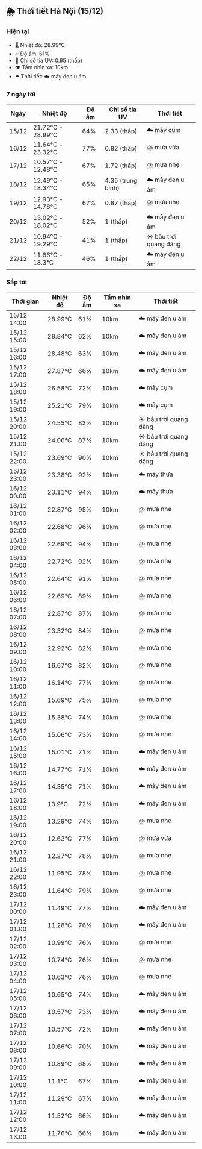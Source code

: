 ## 🌦️ Thời tiết Hà Nội (15/12)

### Hiện tại

- 🌡️ Nhiệt độ: 28.99℃
- 💦 Độ ẩm: 61%
- 🌟 Chỉ số tia UV: 0.95 (thấp)
- 👁️ Tầm nhìn xa: 10km
- ☂️ Thời tiết: ☁️ mây đen u ám

### 7 ngày tới

| Ngày | Nhiệt độ | Độ ẩm | Chỉ số tia UV | Thời tiết |
| --- | --- | --- | --- | --- |
| 15/12 | 21.72℃ - 28.99℃ | 64% | 2.33 (thấp) | ☁️ mây cụm |
| 16/12 | 11.64℃ - 23.32℃ | 77% | 0.82 (thấp) | ⛈️ mưa vừa |
| 17/12 | 10.57℃ - 12.48℃ | 67% | 1.72 (thấp) | ⛈️ mưa nhẹ |
| 18/12 | 12.49℃ - 18.34℃ | 65% | 4.35 (trung bình) | ☁️ mây đen u ám |
| 19/12 | 12.93℃ - 14.78℃ | 67% | 0.87 (thấp) | ⛈️ mưa nhẹ |
| 20/12 | 13.02℃ - 18.02℃ | 52% | 1 (thấp) | ☁️ mây đen u ám |
| 21/12 | 10.94℃ - 19.29℃ | 41% | 1 (thấp) | ☀️ bầu trời quang đãng |
| 22/12 | 11.86℃ - 18.3℃ | 46% | 1 (thấp) | ☁️ mây đen u ám |

### Sắp tới

| Thời gian | Nhiệt độ | Độ ẩm | Tầm nhìn xa | Thời tiết |
| --- | --- | --- | --- | --- |
| 15/12 14:00 | 28.99℃ | 61% | 10km | ☁️ mây đen u ám |
| 15/12 15:00 | 28.84℃ | 62% | 10km | ☁️ mây đen u ám |
| 15/12 16:00 | 28.48℃ | 63% | 10km | ☁️ mây đen u ám |
| 15/12 17:00 | 27.87℃ | 66% | 10km | ☁️ mây đen u ám |
| 15/12 18:00 | 26.58℃ | 72% | 10km | ☁️ mây cụm |
| 15/12 19:00 | 25.21℃ | 79% | 10km | ☁️ mây cụm |
| 15/12 20:00 | 24.55℃ | 83% | 10km | ☀️ bầu trời quang đãng |
| 15/12 21:00 | 24.06℃ | 87% | 10km | ☀️ bầu trời quang đãng |
| 15/12 22:00 | 23.69℃ | 90% | 10km | ☀️ bầu trời quang đãng |
| 15/12 23:00 | 23.38℃ | 92% | 10km | ☁️ mây thưa |
| 16/12 00:00 | 23.11℃ | 94% | 10km | ☁️ mây thưa |
| 16/12 01:00 | 22.87℃ | 95% | 10km | ⛈️ mưa nhẹ |
| 16/12 02:00 | 22.68℃ | 96% | 10km | ⛈️ mưa nhẹ |
| 16/12 03:00 | 22.69℃ | 94% | 10km | ⛈️ mưa nhẹ |
| 16/12 04:00 | 22.72℃ | 92% | 10km | ⛈️ mưa nhẹ |
| 16/12 05:00 | 22.64℃ | 91% | 10km | ⛈️ mưa nhẹ |
| 16/12 06:00 | 22.69℃ | 89% | 10km | ⛈️ mưa nhẹ |
| 16/12 07:00 | 22.87℃ | 87% | 10km | ⛈️ mưa nhẹ |
| 16/12 08:00 | 23.32℃ | 84% | 10km | ⛈️ mưa nhẹ |
| 16/12 09:00 | 22.92℃ | 82% | 10km | ⛈️ mưa nhẹ |
| 16/12 10:00 | 16.67℃ | 82% | 10km | ⛈️ mưa nhẹ |
| 16/12 11:00 | 16.14℃ | 77% | 10km | ⛈️ mưa nhẹ |
| 16/12 12:00 | 15.69℃ | 75% | 10km | ⛈️ mưa nhẹ |
| 16/12 13:00 | 15.38℃ | 74% | 10km | ⛈️ mưa nhẹ |
| 16/12 14:00 | 15.06℃ | 73% | 10km | ⛈️ mưa nhẹ |
| 16/12 15:00 | 15.01℃ | 71% | 10km | ☁️ mây đen u ám |
| 16/12 16:00 | 14.77℃ | 71% | 10km | ☁️ mây đen u ám |
| 16/12 17:00 | 14.35℃ | 71% | 10km | ☁️ mây đen u ám |
| 16/12 18:00 | 13.9℃ | 72% | 10km | ☁️ mây đen u ám |
| 16/12 19:00 | 13.29℃ | 74% | 10km | ⛈️ mưa nhẹ |
| 16/12 20:00 | 12.63℃ | 77% | 10km | ⛈️ mưa vừa |
| 16/12 21:00 | 12.27℃ | 78% | 10km | ⛈️ mưa nhẹ |
| 16/12 22:00 | 11.95℃ | 78% | 10km | ⛈️ mưa nhẹ |
| 16/12 23:00 | 11.64℃ | 79% | 10km | ⛈️ mưa nhẹ |
| 17/12 00:00 | 11.49℃ | 77% | 10km | ☁️ mây đen u ám |
| 17/12 01:00 | 11.28℃ | 76% | 10km | ☁️ mây đen u ám |
| 17/12 02:00 | 10.99℃ | 76% | 10km | ⛈️ mưa nhẹ |
| 17/12 03:00 | 10.74℃ | 76% | 10km | ⛈️ mưa nhẹ |
| 17/12 04:00 | 10.63℃ | 76% | 10km | ⛈️ mưa nhẹ |
| 17/12 05:00 | 10.65℃ | 74% | 10km | ☁️ mây đen u ám |
| 17/12 06:00 | 10.57℃ | 73% | 10km | ☁️ mây đen u ám |
| 17/12 07:00 | 10.57℃ | 72% | 10km | ☁️ mây đen u ám |
| 17/12 08:00 | 10.66℃ | 70% | 10km | ☁️ mây đen u ám |
| 17/12 09:00 | 10.89℃ | 68% | 10km | ☁️ mây đen u ám |
| 17/12 10:00 | 11.1℃ | 67% | 10km | ☁️ mây đen u ám |
| 17/12 11:00 | 11.29℃ | 67% | 10km | ☁️ mây đen u ám |
| 17/12 12:00 | 11.52℃ | 66% | 10km | ☁️ mây đen u ám |
| 17/12 13:00 | 11.76℃ | 66% | 10km | ☁️ mây đen u ám |
